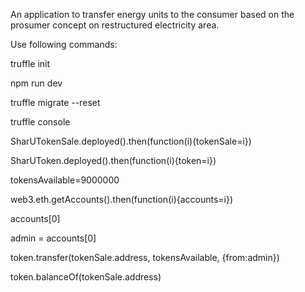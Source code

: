 An application to transfer energy units to the consumer based on the prosumer concept on restructured electricity area.

Use following commands:

truffle init

npm run dev

truffle migrate --reset

truffle console

SharUTokenSale.deployed().then(function(i){tokenSale=i})

SharUToken.deployed().then(function(i){token=i})

tokensAvailable=9000000


web3.eth.getAccounts().then(function(i){accounts=i})

accounts[0]

admin = accounts[0]

token.transfer(tokenSale.address, tokensAvailable, {from:admin})

token.balanceOf(tokenSale.address)


